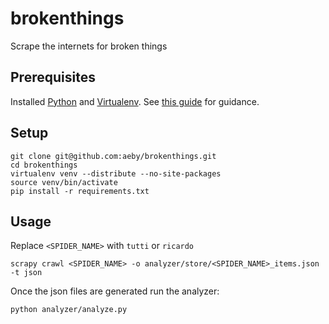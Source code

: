# brokenthings

Scrape the internets for broken things

## Prerequisites

Installed [Python](http://python.org/) and [Virtualenv](http://pypi.python.org/pypi/virtualenv). See [this guide](http://docs.python-guide.org/en/latest/starting/install/linux/) for guidance.

## Setup

    git clone git@github.com:aeby/brokenthings.git
    cd brokenthings
    virtualenv venv --distribute --no-site-packages
    source venv/bin/activate
    pip install -r requirements.txt


## Usage

Replace `<SPIDER_NAME>` with `tutti` or `ricardo`

    scrapy crawl <SPIDER_NAME> -o analyzer/store/<SPIDER_NAME>_items.json -t json

Once the json files are generated run the analyzer:

    python analyzer/analyze.py